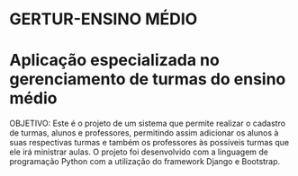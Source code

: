 # GERTUR-ENSINO MÉDIO
# Aplicação especializada no gerenciamento de turmas do ensino médio

OBJETIVO: Este é o projeto de um sistema que permite realizar o cadastro de turmas, alunos e professores, permitindo assim adicionar os alunos à suas respectivas turmas e também os professores às possíveis turmas que ele irá ministrar aulas. O projeto foi 
desenvolvido com a linguagem de programação Python com a utilização do framework Django e Bootstrap.
